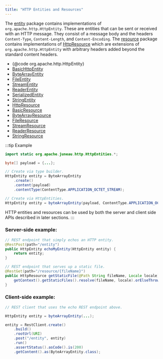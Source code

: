 ```yaml
---
title: "HTTP Entities and Resources"
---
```


The [entity](../apidocs/org/apache/juneau/http/entity.html) package contains implementations of `org.apache.http.HttpEntity`.  These are
entities that can be sent or received with an HTTP message.  They consist of a message body and the headers
`Content-Type`, `Content-Length`, and `Content-Encoding`.
The [resource](../apidocs/org/apache/juneau/http/resource.html) package contains implementations of [HttpResource](../apidocs/org/apache/juneau/http/resource/HttpResource.html) which are extensions of `org.apache.http.HttpEntity` with
arbitrary headers added beyond the standard content headers.
- \{@code org.apache.http.HttpEntity\}
- [BasicHttpEntity](../apidocs/org/apache/juneau/http/entity/BasicHttpEntity.html)
- [ByteArrayEntity](../apidocs/org/apache/juneau/http/entity/ByteArrayEntity.html)
- [FileEntity](../apidocs/org/apache/juneau/http/entity/FileEntity.html)
- [StreamEntity](../apidocs/org/apache/juneau/http/entity/StreamEntity.html)
- [ReaderEntity](../apidocs/org/apache/juneau/http/entity/ReaderEntity.html)
- [SerializedEntity](../apidocs/org/apache/juneau/http/entity/SerializedEntity.html)
- [StringEntity](../apidocs/org/apache/juneau/http/entity/StringEntity.html)
- [HttpResource](../apidocs/org/apache/juneau/http/resource/HttpResource.html)
- [BasicResource](../apidocs/org/apache/juneau/http/resource/BasicResource.html)
- [ByteArrayResource](../apidocs/org/apache/juneau/http/resource/ByteArrayResource.html)
- [FileResource](../apidocs/org/apache/juneau/http/resource/FileResource.html)
- [StreamResource](../apidocs/org/apache/juneau/http/resource/StreamResource.html)
- [ReaderResource](../apidocs/org/apache/juneau/http/resource/ReaderResource.html)
- [StringResource](../apidocs/org/apache/juneau/http/resource/StringResource.html)

:::tip Example


```java
import static org.apache.juneau.http.HttpEntities.*;

byte[] payload = {...};

// Create via type builder.
HttpEntity entity = ByteArrayEntity
    .create()
    .content(payload)
    .contentType(ContentType.APPLICATION_OCTET_STREAM);

// Create via HttpEntities.
HttpEntity entity = byteArrayEntity(payload, ContentType.APPLICATION_OCTET_STREAM);
```


HTTP entities and resources can be used by both the server and client side APIs described in later sections.
:::

### Server-side example:


```java
// REST endpoint that simply echos an HTTP entity.
@RestPost(path="/entity")
public HttpEntity echoMyEntity(HttpEntity entity) {
    return entity;
}

// REST endpoint that serves up a static file.
@RestGet(path="/resource/{fileName}")
public HttpResource getStaticFile(@Path String fileName, Locale locale) {
    getContext().getStaticFiles().resolve(fileName, locale).orElseThrow(NotFound::new);
}
```


### Client-side example:


```java
// REST client that uses the echo REST endpoint above.

HttpEntity entity = byteArrayEntity(...);

entity = RestClient.create()
    .build()
    .rootUrl(URI)
    .post("/entity", entity)
    .run()
    .assertStatus().asCode().is(200)
    .getContent().as(ByteArrayEntity.class);

```

